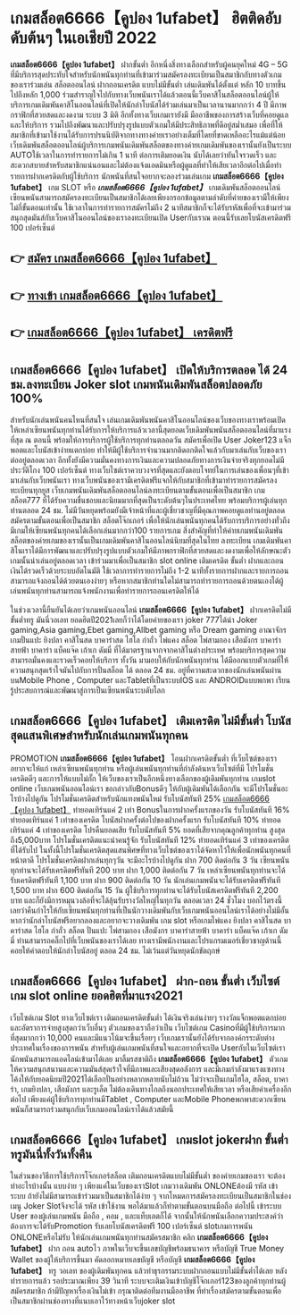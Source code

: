 # เกมสล็อต6666【คูปอง 1ufabet】  ฮิตติดอับดับต้นๆ ในเอเชียปี 2022

**เกมสล็อต6666【คูปอง 1ufabet】** ฝากขั้นต่ำ  อีกหนึ่งสิ่งทางเลือกสำหรับผู้คนยุคใหม่ 4G – 5G ที่มีบริการสุดประทับใจสำหรับนักพนันทุกท่านที่เข้ามาร่วมสมัครลงทะเบียนเป็นสมาชิกกับทางตัวเกมของเราร่วมเล่น สล็อตออนไลน์ ฝากถอนเครดิต แบบไม่มีขั้นต่ำ เล่นเดิมพันได้ตั้งแต่ หลัก 10 บาทขึ้นไปถึงหลัก 1,000 ร่วมสำราญใจไปกับทางเว็บพนันเราได้แล้วตอนนี้เว็บคาสิโนสล็อตออนไลน์ผู้ให้บริการเกมเดิมพันคาสิโนออนไลน์ที่เปิดให้นักล่าโบนัสได้ร่วมเล่นมาเป็นเวลานานมากกว่า 4 ปี มีภาพกราฟิกที่สวยสดและงดงาม ระบบ 3 มิติ
อีกทั้งทางเว็บเกมเรายังมี มืออาชีพของการสร้างเว็บที่คอยดูแลและให้บริการ  รวมไปถึงพัฒนาและปรับปรุงรูปแบบตัวเกมให้มีประสิทธิภาพที่ดีอยู่สม่ำเสมอ เพื่อที่ให้สมาชิกที่เข้ามาใช้งานได้รับการปรนนิบัติจากทางทางค่ายเราอย่างเต็มที่โดยที่ขาดเหลืออะไรแม้แต่น้อย เว็บเดิมพันสล็อตออนไลน์ผู้บริการเกมพนันเดิมพันสล็อตของทางค่ายเกมเดิมพันของเรานั้นยังเป็นระบบ AUTOใช้เวลาในการทำรายการไม่เกิน 1 นาที ต่อการเติมยอดเงิน นับได้เลยว่าทันใจรวดเร็ว และสะดวกสบายสำหรับสมาชิกแน่นอนและไม่ต้องแจ้งแอดมินหรือผู้ดูแลที่ทำให้เสียเวลาอีกต่อไปเมื่อทำรายการฝากเครดิตกับผู้ใช้บริการ
นักพนันที่สนใจอยากจะลองร่วมเล่นเกม **เกมสล็อต6666【คูปอง 1ufabet】** เกม SLOT  หรือ ***เกมสล็อต6666【คูปอง 1ufabet】*** เกมเดิมพันสล็อตออนไลน์เซียนพนันสามารถสมัครลงทะเบียนเป็นสมาชิกได้เลยเพียงกรอกข้อมูลตามลำดับที่ค่ายของเรามีให้เพียงไม่กี่ขั้นตอนเท่านั้น ใช้เวลาในการทำรายการสมัครไม่ถึง 2 นาทีสมาชิกก็จะได้รับรหัสเพื่อที่จะเข้ามาร่วมสนุกสุดมันส์กับเว็บคาสิโนออนไลน์ของเราลงทะเบียนเปิด Userกับเราณ ตอนนี้รับเลยโบนัสเครดิตฟรี 100 เปอร์เซ็นต์

## 👉 [สมัคร เกมสล็อต6666【คูปอง 1ufabet】](https://archa888.com/)
## 👉 [ทางเข้า เกมสล็อต6666【คูปอง 1ufabet】](https://archa888.com/)
## 👉 [เกมสล็อต6666【คูปอง 1ufabet】 เครดิตฟรี](https://archa888.com/)

## เกมสล็อต6666【คูปอง 1ufabet】 เปิดให้บริการตลอด ได้ 24 ชม.ลงทะเบียน Joker slot เกมพนันเดิมพันสล็อตปลอดภัย 100%

สำหรับนักเล่นพนันคนไหนที่สนใจ เล่นเกมเดิมพันพนันคาสิโนออนไลน์ของเว็บของทางเราพร้อมเปิดให้เหล่าเซียนพนันทุกท่านได้รับการให้บริการแล้วเวลานี้สุดยอดเว็บเดิมพันพนันสล็อตออนไลน์ที่มาแรงที่สุด ณ ตอนนี้ พร้อมให้การบริการผู้ใช้บริการทุกท่านตลอดวัน สมัครเพื่อเปิด User Joker123 แจ็กพอตและโบนัสเข้าง่ายแตกบ่อย ทำให้มีผู้ใช้บริการจำนวนมากติดอกติดใจแล้วกับมาเล่นกับเว็บของเราต่ออยู่ตลอดเวลา อีกทั้งยังมีความมั่นคงทางการเงินและความปลอดภัยทางการเงินจ่ายจริงทุกยอดไม่มีประวัติโกง 100 เปอร์เซ็นต์ ทางเว็บไซต์เราควบวงจรที่สุดและยังตอบโจทย์ในการเล่นของเพื่อนๆที่เข้ามาเล่นกับเว็บพนันเรา
ทางเว็บพนันของเรามีเครดิตฟรีแจกให้กับสมาชิกที่เข้ามาทำรายการสมัครลงทะเบียนทุกยูส เว็บเกมพนันเดิมพันสล็อตออนไลน์ลงทะเบียนตามขั้นตอนเพื่อเป็นสมาชิก เกมสล็อต777 ที่ได้รับความชื่นชอบและนิยมมากที่สุดเป็นระดับต้นๆในประเทศไทย พร้อมบริการผู้เล่นทุกท่านตลอด 24 ชม. ไม่มีวันหยุดพร้อมยังมีเจ้าหน้าที่และผู้เชี่ยวชาญที่มีคุณภาพคอยดูแลท่านอยู่ตลอด สมัครตามขั้นตอนเพื่อเป็นสมาชิก สล็อตโจ๊กเกอร์ เพื่อให้นักเล่นพนันทุกคนได้รับการบริการอย่างทั่วถึงมีเกมให้เซียนพนันทุกคนได้เลือกเล่นมากกว่า100 รายการเกม
สิ่งสำคัญที่ทำให้ค่ายเกมพนันเดิมพันสล็อตของค่ายเกมของเรานั้นเป็นเกมเดิมพันคาสิโนออนไลน์นิยมที่สุดในไทย ลงทะเบียน  เกมเดิมพันคาสิโนเราได้มีการพัฒนาและปรับปรุงรูปแบบตัวเกมให้มีภาพกราฟิกที่สวยสดและงดงามเพื่อให้ลักษณะตัวเกมนั้นน่าเล่นอยู่ตลอดเวลา เข้าร่วมมาเพื่อเป็นสมาชิก slot online เติมเครดิต ขั้นต่ำ ฝากและถอน เงินได้รวดเร็วด้วยระบบอัตโนมัติ ใช้เวลาการทำรายการไม่ถึง 1-2 นาทีทั้งรายการฝากและรายการถอนสามารถแจ้งถอนได้ด้วยตนเองง่ายๆ หรือหากสมาชิกท่านใดไม่สามารถทำรายการถอนด้วยตนเองได้ผู้เล่นพนันทุกท่านสามารถแจ้งพนักงานเพื่อทำรายการถอนเครดิตให้ได้

ในช่วงเวลานี้ยืนยันได้เลยว่าเกมพนันออนไลน์ **เกมสล็อต6666【คูปอง 1ufabet】** ฝากเครดิตไม่มีขั้นต่ำทรู มันนี่วอเลท ยอดฮิตปี2021เลยก็ว่าได้โดยค่ายของเรา joker 777ได้นำ  Joker gaming,Asia gaming,Ebet gaming,Allbet gaming หรือ Dream gaming อาณาจักรเกมปั่นแปะ ยิงปลา คาสิโนสด บาคาร่าสด ไฮโล กำถั่ว ไพ่แคง สล็อต ไพ่สามกอง เสือมังกร บาคาร่าสายฟ้า บาคาร่า แบ็คแจ๊ค เก้าเก ดัมมี่ ที่ได้มาตรฐานจากจากคาสิโนต่างประเทศ พร้อมบริการสุดความสามารถมั่นคงและรวดเร็วคอยให้บริการ ทั้งวัน มามอบให้กับนักพนันทุกท่าน ได้มีออกแบบตัวเกมที่ให้ความสนุกสุดเร้าใจมันไปกับการปั่นสล็อต ได้ ตลอด 24 ชม. อยู่ที่ความสะดวกของนักเล่นพนันผ่านบนMobile Phone , Computer และTabletที่เป็นระบบIOS และ ANDROIDแบบพกพา เรียนรู้ประสบการณ์และพัฒนาสู่การเป็นเซียนพนันระบดับโลก

## เกมสล็อต6666【คูปอง 1ufabet】 เติมเครดิต ไม่มีขั้นต่ำ โบนัสสุดแสนพิเศษสำหรับนักเล่นเกมพนันทุกคน

 PROMOTION  **เกมสล็อต6666【คูปอง 1ufabet】** โอนฝากเครดิตขั้นต่ำ ที่เว็บไซต์ของเราอยากจะให้แก่  เหล่าเซียนพนันทุกท่าน หรือผู้เล่นพนันทุกท่านที่กำลังค้นหาเว็บไซต์ที่มี โปรโมชั่นเครดิตดีๆ และการให้แบบไม่กั๊ก ให้เว็บของเราเป็นอีกหนึ่งทางเลือกของผู้เดิมพันทุกท่าน เกมslot online เว็บเกมพนันออนไลน์เรา ขอกล่าวกับBonusดีๆ ให้กับผู้เดิมพันได้เลือกกัน จะมีโปรโมชั่นอะไรบ้างไปดูกัน
โปรโมชั่นเครดิตสำหรับนักแทงพนันใหม่ รับโบนัสทันที 25% [เกมสล็อต6666【คูปอง 1ufabet】](https://archa888.com/) ทำยอดเทิร์นแค่ 2 เท่า
Bonusในการฝากครั้งแรกของวัน รับโบนัสทันที 16% ทำยอดเทิร์นแค่ 1 เท่าของเครดิต
โบนัสฝากครั้งต่อไปของฝากครั้งแรก รับโบนัสทันที 10% ทำยอดเทิร์นแค่ 4 เท่าของเครดิต
โปรคืนยอดเสีย รับโบนัสทันที 5% ยอดที่เสียจากคุณลูกค้าทุกท่าน สูงสุดถึง5,000บาท
โปรโมชั่นเครดิตแนะนำคนรู้จัก รับโบนัสทันที 12% ทำยอดเทิร์นแค่ 3 เท่าของเครดิตที่ได้รับไป
ในทั้งนี้โปรโมชั่นเครดิตสุดแสนพิศษที่ทางเว็บไซต์ของเราได้จัดหาไว้ให้เพื่อนักพนันทุกคนที่หน้าตาดี โปรโมชั่นเครดิตฝากเล่นทุกๆวัน จะมีอะไรบ้างไปดูกัน
ฝาก 700 ติดต่อกัน 3 วัน เซียนพนันทุกท่านจะได้รับเครดิตฟรีทันที 200 บาท
ฝาก 1,000 ติดต่อกัน 7 วัน เหล่าเซียนพนันทุกท่านจะได้รับเครดิตฟรีทันที 1,100 บาท
ฝาก 900 ติดต่อกัน 10 วัน นักเล่นเกมพนันจะได้รับเครดิตฟรีทันที 1,500 บาท
ฝาก 600 ติดต่อกัน 15 วัน ผู้ใช้บริการทุกท่านจะได้รับโบนัสเครดิตฟรีทันที 2,200 บาท
และก็ยังมีการหมุนวงล้อที่จะได้ลุ้นรับรางวัลใหญ่ในทุกวัน ตลอดเวลา 24 ชั่วโมง บอกไว้ตรงนี้เลยว่าคืนกำไรให้กับเซียนพนันทุกท่านที่เป็นนักวางเดิมพันกับเว็บเกมพนันออนไลน์เราได้อย่างไม่มีอั้น หากว่านักล่าโบนัสฟรีอยากลองและอยากจะวางเดิมพัน เกม slot  หรือเกมไพ่แคง  ยิงปลา คาสิโนสด บาคาร่าสด ไฮโล กำถั่ว สล็อต ปั่นแปะ ไพ่สามกอง เสือมังกร บาคาร่าสายฟ้า บาคาร่า แบ็คแจ๊ค เก้าเก ดัมมี่ ท่านสามารถคลิ๊กไปที่เว็บพนันของเราได้เลย ทางเรามีพนักงานและโปรแกรมเมอร์เชี่ยวชาญด้านนี้คอยให้คำตอบให้นักล่าโบนัสอยู่ ตลอด 24 ชม. ไม่เว้นแต่วันหยุดนักขัตฤกษ์

## เกมสล็อต6666【คูปอง 1ufabet】 ฝาก-ถอน ขั้นต่ำ  เว็บไซต์เกม slot online ยอดฮิตที่มาแรง2021

เว็บไซต์เกม Slot ทางเว็บไซต์เรา เติมถอนเครดิตขั้นต่ำ ได้เงินจริงเล่นง่ายๆ รางวัลแจ็กพอตแตกบ่อยและอัตราการจ่ายสูงสุดกว่าเว็บอื่นๆ ตัวเกมของเราถือว่าเป็น เว็บไซต์เกม Casinoที่มีผู้ใช้บริการมากที่สุดมากกว่า 10,000 คนและมีแนวโน้มจะขึ้นเรื่อยๆ เว็บเกมเรานั้นยังได้รับจากองค์กรระดับต่างประเทศในเรื่องของการพนัน สำหรับผู้เล่นเกมพนันที่สนใจและอยากที่จะเปิด Userกับในเว็บไซต์เรา นักพนันสามารถแอดไลน์เข้ามาได้เลย
	มาลิ้มรสชาติถึง **เกมสล็อต6666【คูปอง 1ufabet】** ตัวเกมให้ความสนุกสนานและความมันส์สุดเร้าใจที่มีภาพและเสียงสุดอลังการ และมีเกมกำลังมาแรงแซงทางโค้งให้กับยอดนิยมปี2021ได้เลือกปั่นอย่างหลากหลายนับไม่ถ้วน  ไม่ว่าจะเป็นเกมไฮโล, สล็อต, บาคาร่า, เกมยิงปลา, เสือมังกร และรูเล็ต ไม่ต้องเดินทางไกลถึงนอกประเทศให้เสียเวลา หรือเสียค่าเครื่องอีกต่อไป เพียงแค่ผู้ใช้บริการทุกท่านมีTablet , Computer และMobile Phoneพกพาสะดวกเซียนพนันก็สามารถร่วมสนุกกับเว็บเกมออนไลน์เราได้แล้วสมัยนี้

## เกมสล็อต6666【คูปอง 1ufabet】 เกมslot jokerฝาก ขั้นต่ำทรูมันนี่ทั้งวันทั้งคืน

ในส่วนของวิธีการใช้บริการโจ๊กเกอร์สล็อต เติมถอนเครดิตแบบไม่มีขั้นต่ำ ของค่ายเกมของเรา จะต้องทำอะไรบ้างนั้น แบบง่าย ๆ เพียงแค่ในเว็บของเราSlot เกมวางเดิมพัน ONLONEต้องมี รหัส เข้าระบบ ถ้ายังไม่มีสามารถเข้าร่วมมาเป็นสมาชิกได้ง่าย ๆ จากโหมดการสมัครลงทะเบียนเป็นสมาชิกในช่อง เมนู Joker Slotจึงจะได้ รหัส เข้าใช้งาน พอได้มาแล้วก็ทำตามขั้นตอนบนมือถือ ต่อไปนี้
เข้าระบบ User  ของผู้เล่นเกมพนัน มือถือ , คอม , และแท็บเลตก็ได้
จากนั้นให้นักพนันเลือกความประสงค์ว่า ต้องการจะได้รับPromotion รับเลยโบนัสเครดิตฟรี 100 เปอร์เซ็นต์ slotเกมการพนัน ONLONEหรือไม่รับ
ให้นักเล่นเกมพนันทุกท่านสมัครสมาชิก คลิก **เกมสล็อต6666【คูปอง 1ufabet】** ฝาก ถอน autoไว ภาพในเว็บจะขึ้นเลขบัญชีพร้อมธนาคาร หรือบัญชี True Money Wallet ของผู้ให้บริการขึ้นมา
คัดลอกหมายเลขบัญชี หรือบัญชี **เกมสล็อต6666【คูปอง 1ufabet】** ทรู วอเลท ของผู้เดิมพันทุกคน แล้วทำธุรกรรมระบบฝากถอนแบบไม่มีขั้นต่ำได้เลย
หลังทำรายการแล้ว รอประมาณเพียง 39 วินาที ระบบจะเติมเงินเข้าบัญชีโจ๊กเกอร์123ของลูกค้าทุกท่านผู้สมัครสมาชิก
ถ้ามีปัญหาเรื่องเงินไม่เข้า กรุณาติดต่อทีมงานมืออาชีพ ที่ทำเรื่องสมัครตามขั้นตอนเพื่อเป็นสมาชิกผ่านช่องทางที่แนบเอาไว้ทางหน้าเว็บjoker slot


